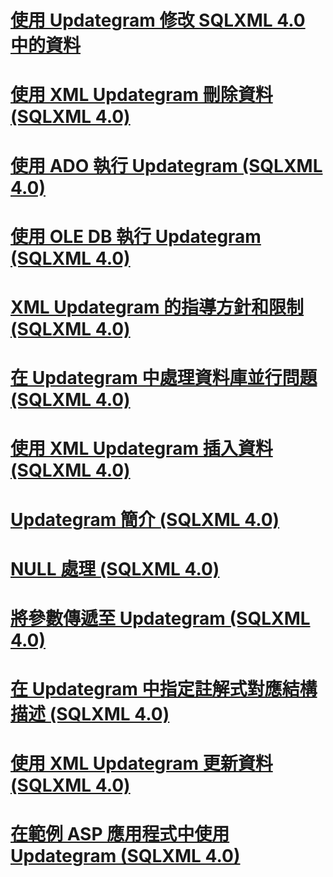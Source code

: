 # [使用 Updategram 修改 SQLXML 4.0 中的資料](using-updategrams-to-modify-data-in-sqlxml-4-0.md)

# [使用 XML Updategram 刪除資料 (SQLXML 4.0)](deleting-data-using-xml-updategrams-sqlxml-4-0.md)
# [使用 ADO 執行 Updategram (SQLXML 4.0)](executing-an-updategram-by-using-ado-sqlxml-4-0.md)
# [使用 OLE DB 執行 Updategram (SQLXML 4.0)](executing-an-updategram-by-using-ole-db-sqlxml-4-0.md)
# [XML Updategram 的指導方針和限制 (SQLXML 4.0)](guidelines-and-limitations-of-xml-updategrams-sqlxml-4-0.md)
# [在 Updategram 中處理資料庫並行問題 (SQLXML 4.0)](handling-database-concurrency-issues-in-updategrams-sqlxml-4-0.md)
# [使用 XML Updategram 插入資料 (SQLXML 4.0)](inserting-data-using-xml-updategrams-sqlxml-4-0.md)
# [Updategram 簡介 (SQLXML 4.0)](introduction-to-updategrams-sqlxml-4-0.md)
# [NULL 處理 (SQLXML 4.0)](null-handling-sqlxml-4-0.md)
# [將參數傳遞至 Updategram (SQLXML 4.0)](passing-parameters-to-updategrams-sqlxml-4-0.md)
# [在 Updategram 中指定註解式對應結構描述 (SQLXML 4.0)](specifying-an-annotated-mapping-schema-in-an-updategram-sqlxml-4-0.md)
# [使用 XML Updategram 更新資料 (SQLXML 4.0)](updating-data-using-xml-updategrams-sqlxml-4-0.md)
# [在範例 ASP 應用程式中使用 Updategram (SQLXML 4.0)](using-an-updategram-in-a-sample-asp-application-sqlxml-4-0.md)
